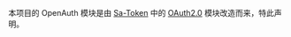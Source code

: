 本项目的 OpenAuth 模块是由 [Sa-Token](https://github.com/dromara/sa-token) 中的 [OAuth2.0](https://github.com/dromara/Sa-Token/tree/dev/sa-token-plugin/sa-token-oauth2) 模块改造而来，特此声明。
